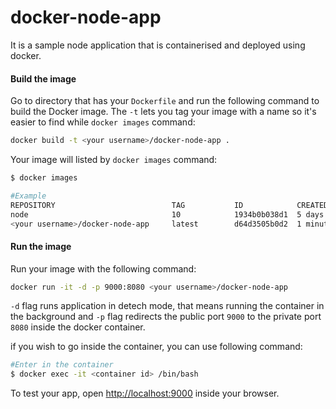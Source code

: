 # docker-node-app
It is a sample node application that is containerised and deployed using docker.

#### Build the image
Go to directory that has your `Dockerfile` and run the following command to build the Docker image. The `-t` lets you tag your image with a name so it's easier to find while `docker images` command:

```zsh
docker build -t <your username>/docker-node-app .
```
Your image will listed by `docker images` command:
```zsh
$ docker images

#Example
REPOSITORY                          TAG           ID            CREATED
node                                10            1934b0b038d1  5 days ago
<your username>/docker-node-app     latest        d64d3505b0d2  1 minute ago
```

#### Run the image
Run your image with the following command:
```zsh
docker run -it -d -p 9000:8080 <your username>/docker-node-app
```
`-d` flag runs application in detech mode, that means running the container in the background and `-p` flag redirects the public port `9000` to the private port `8080` inside the docker container.

if you wish to go inside the container, you can use following command:
```zsh
#Enter in the container
$ docker exec -it <container id> /bin/bash
```

To test your app, open [http://localhost:9000](http://localhost:9000) inside your browser.
